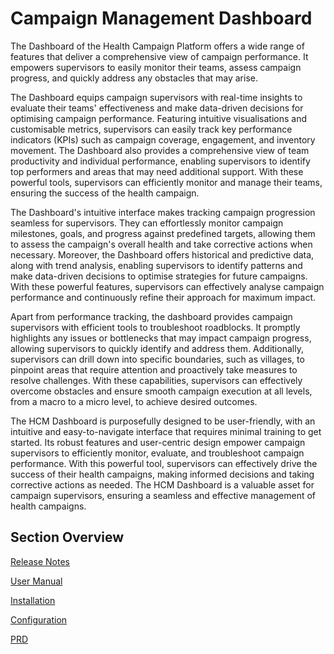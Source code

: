 # Campaign Management Dashboard

The Dashboard of the Health Campaign Platform offers a wide range of features that deliver a comprehensive view of campaign performance. It empowers supervisors to easily monitor their teams, assess campaign progress, and quickly address any obstacles that may arise.

The Dashboard equips campaign supervisors with real-time insights to evaluate their teams' effectiveness and make data-driven decisions for optimising campaign performance. Featuring intuitive visualisations and customisable metrics, supervisors can easily track key performance indicators (KPIs) such as campaign coverage, engagement, and inventory movement. The Dashboard also provides a comprehensive view of team productivity and individual performance, enabling supervisors to identify top performers and areas that may need additional support. With these powerful tools, supervisors can efficiently monitor and manage their teams, ensuring the success of the health campaign.

The Dashboard's intuitive interface makes tracking campaign progression seamless for supervisors. They can effortlessly monitor campaign milestones, goals, and progress against predefined targets, allowing them to assess the campaign's overall health and take corrective actions when necessary. Moreover, the Dashboard offers historical and predictive data, along with trend analysis, enabling supervisors to identify patterns and make data-driven decisions to optimise strategies for future campaigns. With these powerful features, supervisors can effectively analyse campaign performance and continuously refine their approach for maximum impact.

Apart from performance tracking, the dashboard provides campaign supervisors with efficient tools to troubleshoot roadblocks. It promptly highlights any issues or bottlenecks that may impact campaign progress, allowing supervisors to quickly identify and address them. Additionally, supervisors can drill down into specific boundaries, such as villages, to pinpoint areas that require attention and proactively take measures to resolve challenges. With these capabilities, supervisors can effectively overcome obstacles and ensure smooth campaign execution at all levels, from a macro to a micro level, to achieve desired outcomes.

The HCM Dashboard is purposefully designed to be user-friendly, with an intuitive and easy-to-navigate interface that requires minimal training to get started. Its robust features and user-centric design empower campaign supervisors to efficiently monitor, evaluate, and troubleshoot campaign performance. With this powerful tool, supervisors can effectively drive the success of their health campaigns, making informed decisions and taking corrective actions as needed. The HCM Dashboard is a valuable asset for campaign supervisors, ensuring a seamless and effective management of health campaigns.

## Section Overview&#x20;

[Release Notes](release-notes.md)

[User Manual](dashboard-user-manual.md)

[Installation](<test-cases (1).md>)

[Configuration](configuration/)

[PRD](product-requirement-document-prd.md)
